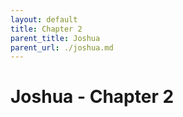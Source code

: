```yaml
---
layout: default
title: Chapter 2
parent_title: Joshua
parent_url: ./joshua.md
---
```


# Joshua - Chapter 2
